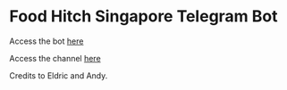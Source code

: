 # Food Hitch Singapore Telegram Bot

Access the bot <a href="https://t.me/foodhitchsgbot">here</a>

Access the channel <a href="https://t.me/s/FOODHITCHSG">here</a>

Credits to Eldric and Andy.
